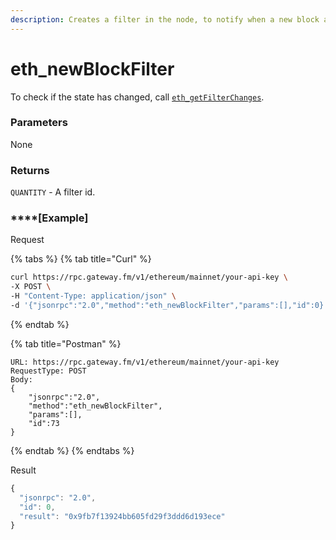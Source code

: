 ```yaml
---
description: Creates a filter in the node, to notify when a new block arrives.
---
```


# eth_newBlockFilter

To check if the state has changed, call [`eth_getFilterChanges`](./#eth_getfilterchanges).

### **Parameters**

None

### **Returns**

`QUANTITY` - A filter id.

### ****[**Example**]
Request

{% tabs %}
{% tab title="Curl" %}
```bash
curl https://rpc.gateway.fm/v1/ethereum/mainnet/your-api-key \
-X POST \
-H "Content-Type: application/json" \
-d '{"jsonrpc":"2.0","method":"eth_newBlockFilter","params":[],"id":0}'
```
{% endtab %}

{% tab title="Postman" %}
```http
URL: https://rpc.gateway.fm/v1/ethereum/mainnet/your-api-key
RequestType: POST
Body: 
{
    "jsonrpc":"2.0",
    "method":"eth_newBlockFilter",
    "params":[],
    "id":73
}
```
{% endtab %}
{% endtabs %}

Result

```javascript
{
  "jsonrpc": "2.0",
  "id": 0,
  "result": "0x9fb7f13924bb605fd29f3ddd6d193ece"
}
```

###

